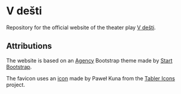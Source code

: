 # V dešti

Repository for the official website of the theater play [V dešti](https://matthewj2705.github.io/vdesti/).

## Attributions

The website is based on an [Agency](https://startbootstrap.com/theme/agency) Bootstrap theme made by [Start Bootstrap](https://startbootstrap.com/).

The favicon uses an [icon](https://tabler-icons.io/i/cloud-rain) made by Paweł Kuna from the [Tabler Icons](https://tabler-icons.io/) project.